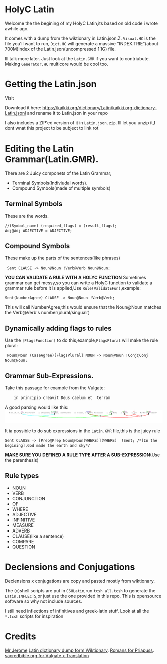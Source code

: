 # HolyC Latin
  Welcome the the begining of my HolyC Latin,its based on old code i wrote awhile ago.

  It comes with a dump from the wiktionary in Latin.json.Z. `Visual.HC` is the file you'll want to run, `Dict.HC` will generate  a massive "INDEX.TRIE"(about 700M)index of the Latin.json(uncompressed 1.1G) file.

  Ill talk more later. Just look at the `Latin.GMR` if you want to contriubute. Making `Generator.HC` multicore would be cool too.

# Getting the Latin.json

  Visit 

   Download it here: https://kaikki.org/dictionary/Latin/kaikki.org-dictionary-Latin.jsonl and rename it to Latin.json in your repo

  I also includes a ZIP'ed version of it in `Latin.json.zip`. Ill let you unzip it,I dont wnat this project to be subject to link rot
# Editing the Latin Grammar(Latin.GMR).

  There are 2 Juicy componets of the Latin Grammar,
   - Terminal Symbols(Indiviudal words).
   - Compound Symbols(made of multiple symbols) 

## Terminal Symbols

These are the words.

```
//(Symbol_name) (required_flags) = (result_flags);
Adj@Adj ADJECTIVE = ADJECTIVE;
```

## Compound Symbols
 These make up the parts of the sentences(like phrases)

```	
 Sent CLAUSE -> Noun@Noun !Verb@Verb Noun@Noun;
```
 
 
 **YOU CAN VALIDATE A RULE WITH A HOLYC FUNCTION**
 Sometimes grammar can get messy,so you can write a HolyC function to validate a grammar rule before it is applied,Use `Rule(ValidatEFun)`,example:

```
Sent(NumberAgree) CLAUSE -> Noun@Noun !Verb@Verb;
``` 

 This will call NumberAgree,this would ensure that the Noun@Noun matches the Verb@Verb's number(plural/singualr)  
 
 ## Dynamically adding flags to rules
	
 Use the `[FlagsFunction]` to do this,example,`FlagsPlural` will make the rule plural:

```
 Noun@Noun (CaseAgree)[FlagsPlural] NOUN -> Noun@Noun !Conj@Conj Noun@Noun;
```


## Grammar Sub-Expressions.

  Take this passage for example from the Vulgate:
```
	in principio creavit Deus caelum et  terram
```

  A good parsing would like this: ![Genesis 1:1](Gen11.BMP)
  
  It ia possible to do sub expressions in the `Latin.GMR` file,this is the juicy rule
  
```
Sent CLAUSE -> [Prep@Prep Noun@Noun(WHERE)](WHERE)  !Sent; /*[In the begining],God made the earth and sky*/
``` 

**MAKE SURE YOU DEFINED A RULE TYPE AFTER A SUB-EXPRESSION**(Use the parenthesis)

## Rule types
 - NOUN
 - VERB
 - CONJUNCTION
 - OF
 - WHERE
 - ADJECTIVE
 - INFINITIVE
 - MEASURE
 - ADVERB
 - CLAUSE(like a sentence)
 - COMPARE
 - QUESTION 

# Declensions and Conjugations

  Declensions x conjugations are copy and pasted mostly from  wiktionary.
  
  The (c)shell scripts are put in `CSHLatin`,run `tcsh all.tcsh` to generate the `Latin.INFLECTS`,or just use the one provided in this repo. This is opensource software so why not include sources.
  
  I still need inflections of infinitives and greek-latin stuff. Look at all the `*.tcsh` scripts for inspiration

# Credits

[Mr Jerome](https://vulgate.org/ot/genesis_1.htm)
[Latin dictionary dump form Wiktionary](https://kaikki.org/dictionary/Latin/).
[Romans for Priapuss](https://www.sacred-texts.com/cla/priap/).
[sacredbible.org for Vulgate x Translation](https://sacredbible.org/index.htm)
